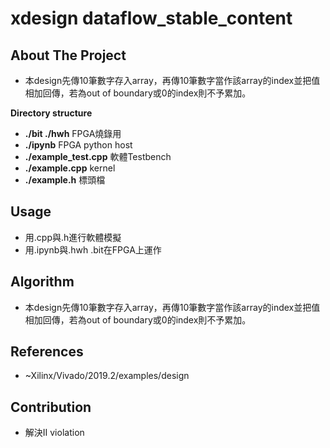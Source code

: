 # xdesign dataflow_stable_content

## About The Project
* 本design先傳10筆數字存入array，再傳10筆數字當作該array的index並把值相加回傳，若為out of boundary或0的index則不予累加。

**Directory structure**
* **./bit ./hwh** FPGA燒錄用
* **./ipynb** FPGA python host
* **./example_test.cpp** 軟體Testbench
* **./example.cpp** kernel
* **./example.h** 標頭檔

## Usage
* 用.cpp與.h進行軟體模擬
* 用.ipynb與.hwh .bit在FPGA上運作

## Algorithm
* 本design先傳10筆數字存入array，再傳10筆數字當作該array的index並把值相加回傳，若為out of boundary或0的index則不予累加。

## References
* ~Xilinx/Vivado/2019.2/examples/design

## Contribution
* 解決II violation

